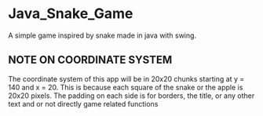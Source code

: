 # Java_Snake_Game

A simple game inspired by snake made in java with swing.

## NOTE ON COORDINATE SYSTEM

The coordinate system of this app will be in 20x20 chunks starting at y = 140 and x = 20. This is because each square of the snake or the apple is 20x20 pixels. The padding on each side is for borders, the title, or any other text and or not directly game related functions


